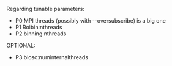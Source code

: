 Regarding tunable parameters:
* P0 MPI threads (possibly with --oversubscribe) is a big one
* P1 Roibin:nthreads
* P2 binning:nthreads

OPTIONAL:
* P3 blosc:numinternalthreads
